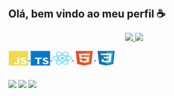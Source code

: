 ## Olá, bem vindo ao meu perfil ☕
<div align="center">
  <a href="https://beacons.ai/wusley">
  <img height="180em" src="https://github-readme-stats.vercel.app/api?username=wusley&show_icons=true&theme=dark&include_all_commits=true&count_private=true"/>
  <img height="180em" src="https://github-readme-stats.vercel.app/api/top-langs/?username=wusley&layout=compact&langs_count=7&theme=dark"/>
</div>
<div style="display: inline_block"><br>
  <img align="center" alt="Wesley JS" height="30" width="40" src="https://raw.githubusercontent.com/devicons/devicon/master/icons/javascript/javascript-plain.svg">
  <img align="center" alt="Wesley TS" height="30" width="40" src="https://raw.githubusercontent.com/devicons/devicon/master/icons/typescript/typescript-plain.svg">
  <img align="center" alt="Wesley React" height="30" width="40" src="https://raw.githubusercontent.com/devicons/devicon/master/icons/react/react-original.svg">
  <img align="center" alt="Wesley HTML" height="30" width="40" src="https://raw.githubusercontent.com/devicons/devicon/master/icons/html5/html5-original.svg">
  <img align="center" alt="Wesley CSS" height="30" width="40" src="https://raw.githubusercontent.com/devicons/devicon/master/icons/css3/css3-original.svg">
</div>
  
  ##
 
<div> 
  <a href="https://www.linkedin.com/in/wusley" target="_blank"><img src="https://img.shields.io/badge/-LinkedIn-%230077B5?style=for-the-badge&logo=linkedin&logoColor=white" target="_blank"></a> 
  <a href="https://cryptohamsters.co/discord" target="_blank"><img src="https://img.shields.io/badge/Discord-7289DA?style=for-the-badge&logo=discord&logoColor=white" target="_blank"></a> 
  <a href="https://twitter.com/_wusley" target="_blank"><img src="https://img.shields.io/badge/Twitter-1DA1F2?style=for-the-badge&logo=twitter&logoColor=white" target="_blank"></a>
 </div>
